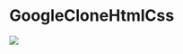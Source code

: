 # GoogleCloneHtmlCss


<img src="https://github.com/sercaniyili/GoogleCloneHtmlCss/blob/main/images/clone.png" />

